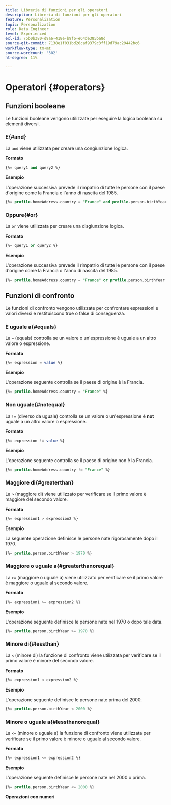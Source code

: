 ```yaml
---
title: Libreria di funzioni per gli operatori
description: Libreria di funzioni per gli operatori
feature: Personalization
topic: Personalization
role: Data Engineer
level: Experienced
exl-id: 75b0b380-d9a6-418e-b9f6-e64de385ba8d
source-git-commit: 7138e1f031bd26caf9379c3ff19d79ac29442bc6
workflow-type: tm+mt
source-wordcount: '302'
ht-degree: 11%

---
```


# Operatori {#operators}

## Funzioni booleane

Le funzioni booleane vengono utilizzate per eseguire la logica booleana su elementi diversi.

### E{#and}

La `and` viene utilizzata per creare una congiunzione logica.

**Formato**

```sql
{%= query1 and query2 %}
```

**Esempio**

L&#39;operazione successiva prevede il rimpatrio di tutte le persone con il paese d&#39;origine come la Francia e l&#39;anno di nascita del 1985.

```sql
{%= profile.homeAddress.country = "France" and profile.person.birthYear = 1985 %}
```

### Oppure{#or}

La `or` viene utilizzata per creare una disgiunzione logica.

**Formato**

```sql
{%= query1 or query2 %}
```

**Esempio**

L&#39;operazione successiva prevede il rimpatrio di tutte le persone con il paese d&#39;origine come la Francia o l&#39;anno di nascita del 1985.

```sql
{%= profile.homeAddress.country = "France" or profile.person.birthYear = 1985 %}
```

<!--
## Not{#not}

The `not` (or `!`) function is used to create a logical negation.

**Format**

```sql
not ({QUERY})
!({QUERY})
```

**Example**

The following operation will return all people who do not have their home country as Canada.

```sql
not (homeAddress.countryISO = "CA")
```
-->





## Funzioni di confronto

Le funzioni di confronto vengono utilizzate per confrontare espressioni e valori diversi e restituiscono true o false di conseguenza.

### È uguale a{#equals}

La `=` (equals) controlla se un valore o un&#39;espressione è uguale a un altro valore o espressione.

**Formato**

```sql
{%= expression = value %}
```

**Esempio**

L&#39;operazione seguente controlla se il paese di origine è la Francia.

```sql
{%= profile.homeAddress.country = "France" %}
```

### Non uguale{#notequal}

La `!=` (diverso da uguale) controlla se un valore o un&#39;espressione è **not** uguale a un altro valore o espressione.

**Formato**

```sql
{%= expression != value %}
```

**Esempio**

L&#39;operazione seguente controlla se il paese di origine non è la Francia.

```sql
{%= profile.homeAddress.country != "France" %}
```

### Maggiore di{#greaterthan}

La `>` (maggiore di) viene utilizzato per verificare se il primo valore è maggiore del secondo valore.

**Formato**

```sql
{%= expression1 > expression2 %}
```

**Esempio**

La seguente operazione definisce le persone nate rigorosamente dopo il 1970.

```sql
{%= profile.person.birthYear > 1970 %}
```

### Maggiore o uguale a{#greaterthanorequal}

La `>=` (maggiore o uguale a) viene utilizzato per verificare se il primo valore è maggiore o uguale al secondo valore.

**Formato**

```sql
{%= expression1 >= expression2 %}
```

**Esempio**

L&#39;operazione seguente definisce le persone nate nel 1970 o dopo tale data.

```sql
{%= profile.person.birthYear >= 1970 %}
```

### Minore di{#lessthan}

La `<` (minore di) la funzione di confronto viene utilizzata per verificare se il primo valore è minore del secondo valore.

**Formato**

```sql
{%= expression1 < expression2 %}
```

**Esempio**

L&#39;operazione seguente definisce le persone nate prima del 2000.

```sql
{%= profile.person.birthYear < 2000 %}
```

### Minore o uguale a{#lessthanorequal}

La `<=` (minore o uguale a) la funzione di confronto viene utilizzata per verificare se il primo valore è minore o uguale al secondo valore.

**Formato**

```sql
{%= expression1 <= expression2 %}
```

**Esempio**

L&#39;operazione seguente definisce le persone nate nel 2000 o prima.

```sql
{%= profile.person.birthYear <= 2000 %}
```

**Operazioni con numeri**
